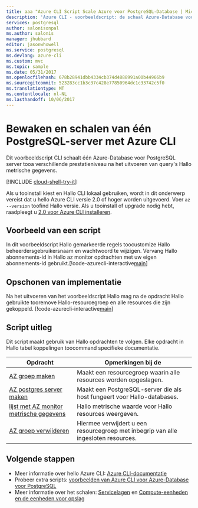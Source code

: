 ```yaml
---
title: aaa "Azure CLI Script Scale Azure voor PostgreSQL-Database | Microsoft Docs'
description: 'Azure CLI - voorbeeldscript: de schaal Azure-Database voor PostgreSQL tooa verschillende prestatieniveau van de server na het uitvoeren van query''s Hallo metrische gegevens.'
services: postgresql
author: salonisonpal
ms.author: salonis
manager: jhubbard
editor: jasonwhowell
ms.service: postgresql
ms.devlang: azure-cli
ms.custom: mvc
ms.topic: sample
ms.date: 05/31/2017
ms.openlocfilehash: 678b28941dbb4334cb374d4888991a00b44966b9
ms.sourcegitcommit: 523283cc1b3c37c428e77850964dc1c33742c5f0
ms.translationtype: MT
ms.contentlocale: nl-NL
ms.lasthandoff: 10/06/2017
---
```

# <a name="monitor-and-scale-a-single-postgresql-server-using-azure-cli"></a>Bewaken en schalen van één PostgreSQL-server met Azure CLI
Dit voorbeeldscript CLI schaalt één Azure-Database voor PostgreSQL server tooa verschillende prestatieniveau na het uitvoeren van query's Hallo metrische gegevens. 

[!INCLUDE [cloud-shell-try-it](../../../includes/cloud-shell-try-it.md)]

Als u tooinstall kiest en Hallo CLI lokaal gebruiken, wordt in dit onderwerp vereist dat u hello Azure CLI versie 2.0 of hoger worden uitgevoerd. Voer `az --version` toofind Hallo versie. Als u tooinstall of upgrade nodig hebt, raadpleegt u [2.0 voor Azure CLI installeren]( /cli/azure/install-azure-cli). 

## <a name="sample-script"></a>Voorbeeld van een script
In dit voorbeeldscript Hallo gemarkeerde regels toocustomize Hallo beheerdersgebruikersnaam en wachtwoord te wijzigen. Vervang Hallo abonnements-id in Hallo az monitor opdrachten met uw eigen abonnements-id gebruikt.[!code-azurecli-interactive[main](../../../cli_scripts/postgresql/scale-postgresql-server/scale-postgresql-server.sh?highlight=15-16 "Create and scale Azure Database for PostgreSQL.")]

## <a name="clean-up-deployment"></a>Opschonen van implementatie
Na het uitvoeren van het voorbeeldscript Hallo mag na de opdracht Hallo gebruikte tooremove Hallo-resourcegroep en alle resources die zijn gekoppeld.
[!code-azurecli-interactive[main](../../../cli_scripts/postgresql/scale-postgresql-server/delete-postgresql.sh "Delete hello resource group.")]

## <a name="script-explanation"></a>Script uitleg
Dit script maakt gebruik van Hallo opdrachten te volgen. Elke opdracht in Hallo tabel koppelingen toocommand specifieke documentatie.

| **Opdracht** | **Opmerkingen bij de** |
|---|---|
| [AZ groep maken](/cli/azure/group#create) | Maakt een resourcegroep waarin alle resources worden opgeslagen. |
| [AZ postgres server maken](/cli/azure/postgres/server#create) | Maakt een PostgreSQL-server die als host fungeert voor Hallo-databases. |
| [lijst met AZ monitor metrische gegevens](/cli/azure/monitor/metrics#list) | Hallo metrische waarde voor Hallo resources weergeven. |
| [AZ groep verwijderen](/cli/azure/group#delete) | Hiermee verwijdert u een resourcegroep met inbegrip van alle ingesloten resources. |

## <a name="next-steps"></a>Volgende stappen
- Meer informatie over hello Azure CLI: [Azure CLI-documentatie](/cli/azure/overview)
- Probeer extra scripts: [voorbeelden van Azure CLI voor Azure-Database voor PostgreSQL](../sample-scripts-azure-cli.md)
- Meer informatie over het schalen: [Servicelagen](../concepts-service-tiers.md) en [Compute-eenheden en de eenheden voor opslag](../concepts-compute-unit-and-storage.md)
